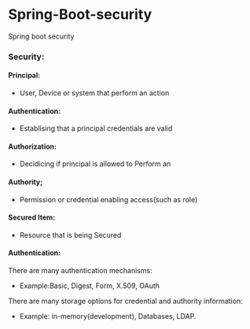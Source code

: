 # Spring-Boot-security

Spring boot security 


### Security:

#### Principal:

- User, Device or system that perform an action

#### Authentication:

- Establising that a principal credentials are valid

#### Authorization:

-  Decidicing if principal is allowed to Perform an

#### Authority;
 
- Permission or credential enabling access(such as role)

#### Secured Item:

- Resource that is being Secured


#### Authentication:

There are many authentication mechanisms:

- Example:Basic, Digest, Form, X.509, OAuth

There are many storage options for credential and authority information:

- Example: in-memory(development), Databases, LDAP.


